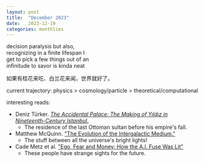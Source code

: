 ```yaml
---
layout: post
title:  "December 2023"
date:   2023-12-19
categories: monthlies
---
```


decision paralysis but also, \
recognizing in a finite lifespan I \
get to pick a few things out of an \
infinitude to savor is kinda neat

如果有桂花来吃、白兰花来闻，世界就好了。

current trajectory: physics > cosmology/particle > theoretical/computational

interesting reads:
- Deniz Türker. [*The Accidental Palace: The Making of Yıldız in Nineteenth-Century Istanbul*.](https://www.psupress.org/books/titles/978-0-271-09391-8.html)
  - The residence of the last Ottoman sultan before his empire's fall.
- Matthew McQuinn. ["The Evolution of the Intergalactic Medium."](https://doi.org/10.1146/annurev-astro-082214-122355)
  - The stuff between all the universe's bright lights!
- Cade Metz et al. ["Ego, Fear and Money: How the A.I. Fuse Was Lit"](https://www.nytimes.com/2023/12/03/technology/ai-openai-musk-page-altman.html)
  - These people have strange sights for the future.
